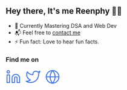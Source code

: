 <h2 align="left">Hey there, It's me Reenphy 👋🏽</h2>

- 🌱 Currently Mastering DSA and Web Dev
- 📬 Feel free to <a href="mailto:reenphygeorge@gmail.com">contact me</a><br>
- ⚡  Fun fact: Love to hear fun facts.


<h3 align="left">Find me on</h3>
<a href="https://www.linkedin.com/in/reenphygeorge/"><img src="Assets/linkedin.svg"></a> &nbsp;
<a href="https://twitter.com/reenphygeorge"><img src="Assets/twitter.svg"></a> &nbsp;
<a href="https://reenphygeorge.github.io/portfolio/"><img src="Assets/website.svg"></a>
